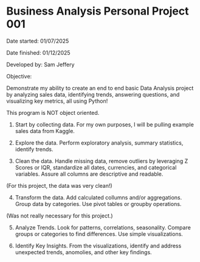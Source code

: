 ﻿# Business Analysis Personal Project 001

Date started: 01/07/2025

Date finished: 01/12/2025

Developed by: Sam Jeffery

Objective:

Demonstrate my ability to create an end to end basic Data Analysis project by analyzing sales data, identifying trends, answering questions, and visualizing key metrics, all using Python!

This program is NOT object oriented.

1. Start by collecting data. For my own purposes, I will be pulling example sales data from Kaggle.

2. Explore the data. Perform exploratory analysis, summary statistics, identify trends.

3. Clean the data. Handle missing data, remove outliers by leveraging Z Scores or IQR, standardize all dates, currencies, and categorical variables. 
Assure all columns are descriptive and readable. 

(For this project, the data was very clean!)

4. Transform the data. Add calculated collumns and/or aggregations. Group data by categories. Use pivot tables or groupby operations.

(Was not really necessary for this project.)

5. Analyze Trends. Look for patterns, correlations, seasonality. Compare groups or categories to find differences. Use simple visualizations.

6. Identify Key Insights. From the visualizations, identify and address unexpected trends, anomolies, and other key findings.
